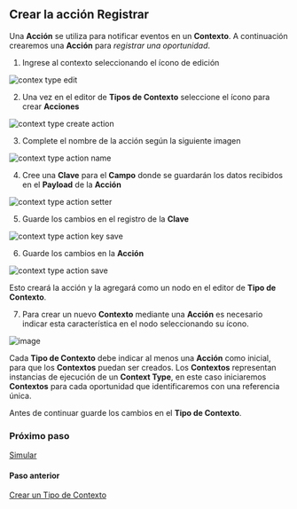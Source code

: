## Crear la acción Registrar
Una **Acción** se utiliza para notificar eventos en un **Contexto**. A continuación crearemos una **Acción** para *registrar una oportunidad*. 

1. Ingrese al contexto seleccionando el ícono de edición

![contex type edit](https://user-images.githubusercontent.com/44214222/118573110-7fd29400-b747-11eb-9430-4a8299e19b7b.png)

2. Una vez en el editor de **Tipos de Contexto** seleccione el ícono para crear **Acciones**

![context type create action](https://user-images.githubusercontent.com/44214222/118573457-39ca0000-b748-11eb-9891-ecb7adfec56c.png)

3. Complete el nombre de la acción según la siguiente imagen

![context type action name](https://user-images.githubusercontent.com/44214222/118573686-a7762c00-b748-11eb-95d8-fb8cef834afc.png)

4. Cree una **Clave** para el **Campo** donde se guardarán los datos recibidos en el **Payload** de la **Acción**

![context type action setter](https://user-images.githubusercontent.com/44214222/118573888-ffad2e00-b748-11eb-9ab8-db5b01ace6f3.png)

5. Guarde los cambios en el registro de la **Clave**

![context type action key save](https://user-images.githubusercontent.com/44214222/118573979-28cdbe80-b749-11eb-998f-7657ca2531b2.png)

6. Guarde los cambios en la **Acción**

![context type action save](https://user-images.githubusercontent.com/44214222/118574053-4ac74100-b749-11eb-946e-60cf86683656.png)

Esto creará la acción y la agregará como un nodo en el editor de **Tipo de Contexto**. 

7. Para crear un nuevo **Contexto** mediante una **Acción** es necesario indicar esta característica en el nodo seleccionando su ícono.

![image](https://user-images.githubusercontent.com/44214222/118574354-d8a32c00-b749-11eb-825f-72b5449784ec.png)

Cada **Tipo de Contexto** debe indicar al menos una **Acción** como inicial, para que los **Contextos** puedan ser creados. Los **Contextos** representan instancias de ejecución de un **Context Type**, en este caso iniciaremos **Contextos** para cada oportunidad que identificaremos con una referencia única.

Antes de continuar guarde los cambios en el **Tipo de Contexto**.

### Próximo paso
[Simular](./nimflow-simulate.md)

#### Paso anterior
[Crear un Tipo de Contexto](./nimflow-createContextType.md)
